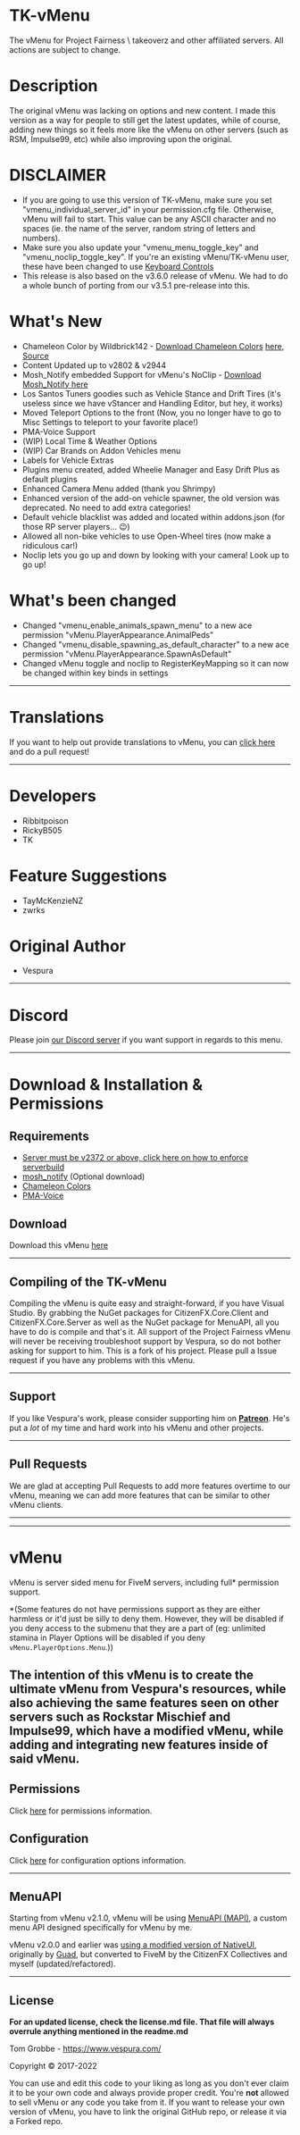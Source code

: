 # TK-vMenu
The vMenu for Project Fairness \ takeoverz and other affiliated servers. All actions are subject to change.

# Description
The original vMenu was lacking on options and new content. I made this version as a way for people to still get the latest updates, while of course, adding new things so it feels more like the vMenu on other servers (such as RSM, Impulse99, etc) while also improving upon the original.

# DISCLAIMER 
- If you are going to use this version of TK-vMenu, make sure you set "vmenu_individual_server_id" in your permission.cfg file. Otherwise, vMenu will fail to start. This value can be any ASCII character and no spaces (ie. the name of the server, random string of letters and numbers). 
- Make sure you also update your "vmenu_menu_toggle_key" and "vmenu_noclip_toggle_key". If you're an existing vMenu/TK-vMenu user, these have been changed to use [Keyboard Controls](https://docs.fivem.net/docs/game-references/input-mapper-parameter-ids/keyboard/)
- This release is also based on the v3.6.0 release of vMenu. We had to do a whole bunch of porting from our v3.5.1 pre-release into this.

# What's New
- Chameleon Color by Wildbrick142 - [Download Chameleon Colors](https://discord.gg/D7cVc8TzPN) [here](https://discord.com/channels/948321761429184584/1055750916080422922/1089373135331151872), [Source](https://www.gta5-mods.com/misc/chameleon-paint-add-on)
- Content Updated up to v2802 & v2944
- Mosh_Notify embedded Support for vMenu's NoClip - [Download Mosh_Notify here](https://forum.cfx.re/t/release-free-mosh-notify-fivem-custom-notifications-with-loadbar/2614951)
- Los Santos Tuners goodies such as Vehicle Stance and Drift Tires (it's useless since we have vStancer and Handling Editor, but hey, it works)
- Moved Teleport Options to the front (Now, you no longer have to go to Misc Settings to teleport to your favorite place!)
- PMA-Voice Support
- (WIP) Local Time & Weather Options
- (WIP) Car Brands on Addon Vehicles menu
- Labels for Vehicle Extras
- Plugins menu created, added Wheelie Manager and Easy Drift Plus as default plugins
- Enhanced Camera Menu added (thank you Shrimpy)
- Enhanced version of the add-on vehicle spawner, the old version was deprecated. No need to add extra categories!
- Default vehicle blacklist was added and located within addons.json (for those RP server players... 😉)
- Allowed all non-bike vehicles to use Open-Wheel tires (now make a ridiculous car!)
- Noclip lets you go up and down by looking with your camera! Look up to go up!

# What's been changed
- Changed "vmenu_enable_animals_spawn_menu" to a new ace permission "vMenu.PlayerAppearance.AnimalPeds"
- Changed "vmenu_disable_spawning_as_default_character" to a new ace permission "vMenu.PlayerAppearance.SpawnAsDefault"
- Changed vMenu toggle and noclip to RegisterKeyMapping so it can now be changed within key binds in settings 

--------
# Translations
If you want to help out provide translations to vMenu, you can [click here](https://github.com/ProjectFairnessLabs/GroupTranslationDB) and do a pull request!

--------
# Developers
- Ribbitpoison
- RickyB505
- TK

# Feature Suggestions
- TayMcKenzieNZ
- zwrks

# Original Author
- Vespura
--------
# Discord
Please join [our Discord server](https://discord.gg/EchnCe4gBb) if you want support in regards to this menu.

--------
# Download & Installation & Permissions

## Requirements
- [Server must be v2372 or above, click here on how to enforce serverbuild](https://docs.fivem.net/docs/server-manual/server-commands/#sv_enforcegamebuild-build)
- [mosh_notify](https://forum.cfx.re/t/release-free-mosh-notify-fivem-custom-notifications-with-loadbar/2614951) (Optional download)
- [Chameleon Colors](https://cdn.discordapp.com/attachments/1099903046701559828/1102708906234478712/pzn_chameleoncolor.7z)
- [PMA-Voice](https://github.com/AvarianKnight/pma-voice/releases)

## Download
Download this vMenu [here](https://github.com/takeoverzzz/TK-vMenu/releases)

--------

## Compiling of the TK-vMenu
Compiling the vMenu is quite easy and straight-forward, if you have Visual Studio. By grabbing the NuGet packages for CitizenFX.Core.Client and CitizenFX.Core.Server as well as the NuGet package for MenuAPI, all you have to do is compile and that's it. All support of the Project Fairness vMenu will never be receiving troubleshoot support by Vespura, so do not bother asking for support to him. This is a fork of his project. Please pull a Issue request if you have any problems with this vMenu.

--------

## Support
If you like Vespura's work, please consider supporting him on [**Patreon**](https://www.patreon.com/vespura). He's put a _lot_ of my time and hard work into his vMenu and other projects.

--------

## Pull Requests
We are glad at accepting Pull Requests to add more features overtime to our vMenu, meaning we can add more features that can be similar to other vMenu clients.

--------

--------

# vMenu
vMenu is server sided menu for FiveM servers, including full\* permission support.

\*(Some features do not have permissions support as they are either harmless or it'd just be silly to deny them. However, they will be disabled if you deny access to the submenu that they are a part of (eg: unlimited stamina in Player Options will be disabled if you deny `vMenu.PlayerOptions.Menu`.))

The intention of this vMenu is to create the ultimate vMenu from Vespura's resources, while also achieving the same features seen on other servers such as Rockstar Mischief and Impulse99, which have a modified vMenu, while adding and integrating new features inside of said vMenu.
--------

## Permissions 
Click [here](https://docs.vespura.com/vmenu/permissions-ref) for permissions information.

## Configuration
Click [here](https://docs.vespura.com/vmenu/configuration) for configuration options information.


--------


## MenuAPI
Starting from vMenu v2.1.0, vMenu will be using [MenuAPI (MAPI)](https://github.com/TomGrobbe/MenuAPI), a custom menu API designed specifically for vMenu by me.

vMenu v2.0.0 and earlier was [using a modified version of NativeUI](https://github.com/TomGrobbe/NativeUI), originally by [Guad](https://github.com/Guad/NativeUI), but converted to FiveM by the CitizenFX Collectives and myself (updated/refactored).


--------

## License
**For an updated license, check the license.md file. That file will always overrule anything mentioned in the readme.md**

Tom Grobbe - https://www.vespura.com/

Copyright © 2017-2022

You can use and edit this code to your liking as long as you don't ever claim it to be your own code and always provide proper credit. 
You're **not** allowed to sell vMenu or any code you take from it.
If you want to release your own version of vMenu, you have to link the original GitHub repo, or release it via a Forked repo.
